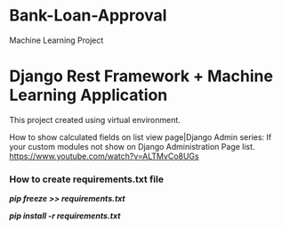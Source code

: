 # Bank-Loan-Approval
Machine Learning Project


# Django Rest Framework + Machine Learning Application

This project created using virtual environment.

How to show calculated fields on list view page|Django Admin series: If your custom modules not show on Django Administration Page list.
https://www.youtube.com/watch?v=ALTMvCo8UGs

### How to create requirements.txt file
***pip freeze >> requirements.txt***

***pip install -r requirements.txt*** 

